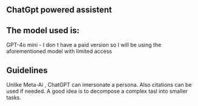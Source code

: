 ## ChatGpt powered assistent

## The model used is:

GPT-4o mini - I don t have a paid version so I will be using the aforementioned model with limited access

## Guidelines

Unlike Meta-Ai , ChatGPT can imersonate a persona. Also citations can be used if needed.
A good idea is to decompose a complex tasl into smaller tasks.

## 